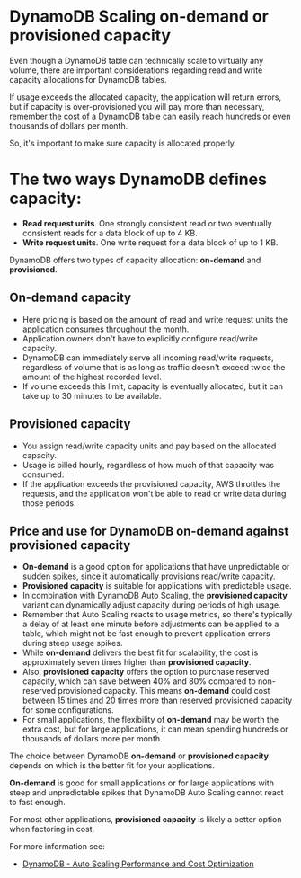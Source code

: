 # DynamoDB Scaling on-demand or provisioned capacity

Even though a DynamoDB table can technically scale to virtually any volume, there are important considerations regarding read and write capacity allocations for DynamoDB tables.

If usage exceeds the allocated capacity, the application will return errors, but if capacity is over-provisioned you will pay more than necessary, remember the cost of a DynamoDB table can easily reach hundreds or even thousands of dollars per month. 

So, it's important to make sure capacity is allocated properly.

# The two ways DynamoDB defines capacity:
* **Read request units**. One strongly consistent read or two eventually consistent reads for a data block of up to 4 KB.
* **Write request units**. One write request for a data block of up to 1 KB.

DynamoDB offers two types of capacity allocation: **on-demand** and **provisioned**. 

## On-demand capacity
* Here pricing is based on the amount of read and write request units the application consumes throughout the month.
* Application owners don't have to explicitly configure read/write capacity. 
* DynamoDB can immediately serve all incoming read/write requests, regardless of volume that is as long as traffic doesn't exceed twice the amount of the highest recorded level. 
* If volume exceeds this limit, capacity is eventually allocated, but it can take up to 30 minutes to be available.

## Provisioned capacity
* You assign read/write capacity units and pay based on the allocated capacity. 
* Usage is billed hourly, regardless of how much of that capacity was consumed. 
* If the application exceeds the provisioned capacity, AWS throttles the requests, and the application won't be able to read or write data during those periods.

## Price and use for DynamoDB on-demand against provisioned capacity
* **On-demand** is a good option for applications that have unpredictable or sudden spikes, since it automatically provisions read/write capacity. 
* **Provisioned capacity** is suitable for applications with predictable usage.
* In combination with DynamoDB Auto Scaling, the **provisioned capacity** variant can dynamically adjust capacity during periods of high usage. 
* Remember that Auto Scaling reacts to usage metrics, so there's typically a delay of at least one minute before adjustments can be applied to a table, which might not be fast enough to prevent application errors during steep usage spikes.
* While **on-demand** delivers the best fit for scalability, the cost is approximately seven times higher than **provisioned capacity**. 
* Also, **provisioned capacity** offers the option to purchase reserved capacity, which can save between 40% and 80% compared to non-reserved provisioned capacity. This means **on-demand** could cost between 15 times and 20 times more than reserved provisioned capacity for some configurations. 
* For small applications, the flexibility of **on-demand** may be worth the extra cost, but for large applications, it can mean spending hundreds or thousands of dollars more per month.

The choice between DynamoDB **on-demand** or **provisioned capacity** depends on which is the better fit for your applications.

**On-demand** is good for small applications or for large applications with steep and unpredictable spikes that DynamoDB Auto Scaling cannot react to fast enough. 

For most other applications, **provisioned capacity** is likely a better option when factoring in cost.

For more information see: 
* [DynamoDB - Auto Scaling Performance and Cost Optimization](https://aws.amazon.com/blogs/database/amazon-dynamodb-auto-scaling-performance-and-cost-optimization-at-any-scale/)
